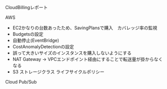 CloudBillingレポート


AWS
- EC2かなりの台数あったため、SavingPlansで購入　カバレッジ率の監視
- Budgetsの設定
- 自動停止(EventBridge)
- CostAnomalyDetectionの設定
- 誤って大きいサイズのインスタンスを購入しないようにする
- NAT Gateway -> VPCエンドポイント経由にすることで転送量が掛からなくなる
- S3 ストレージクラス ライフサイクルポリシー

Cloud Pub/Sub
